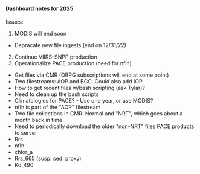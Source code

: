 #### Dashboard notes for 2025

Issues:
1. MODIS will end soon
 - Depracate new file ingests (end on 12/31/22)
2. Continue VIIRS-SNPP production
3. Operationalize PACE production (need for nflh)
 - Get files via CMR (OBPG subscriptions will end at some point)
 - Two filestreams: AOP and BGC. Could also add IOP.
 - How to get recent files w/bash scripting (ask Tylar)?
 - Need to clean up the bash scripts
 - Climatologies for PACE? - Use one year, or use MODIS?
 - nflh is part of the "AOP" filestream
 - Two file collections in CMR: Normal and "NRT", which goes about a month back in time
 - Need to periodically download the older "non-NRT" files 
PACE products to serve:
 - Rrs
 - nflh
 - chlor_a
 - Rrs_665 (susp. sed. proxy)
 - Kd_490
